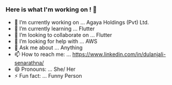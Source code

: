 ### Here is what I'm working on ! 👋



- 🔭 I’m currently working on ... Agaya Holdings (Pvt) Ltd.
- 🌱 I’m currently learning ... Flutter
- 👯 I’m looking to collaborate on ... Flutter
- 🤔 I’m looking for help with ... AWS
- 💬 Ask me about ... Anything
- 📫 How to reach me: ... https://www.linkedin.com/in/dulanjali-senarathna/
- 😄 Pronouns: ... She/ Her
- ⚡ Fun fact: ... Funny Person

